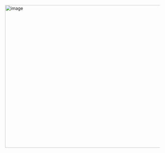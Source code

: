 <img width="666" height="464" alt="image" src="https://github.com/user-attachments/assets/93fdabbb-5a56-4f8f-b4ca-2c638486239b" />
